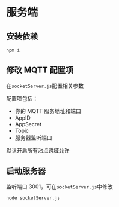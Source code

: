 # 服务端

## 安装依赖

```shell
npm i
```

## 修改 MQTT 配置项

在`socketServer.js`配置相关参数

配置项包括：

- 你的 MQTT 服务地址和端口
- AppID
- AppSecret
- Topic
- 服务器监听端口

默认开启所有沾点跨域允许

## 启动服务器

监听端口 3001，可在`socketServer.js`中修改

```shell
node socketServer.js
```
